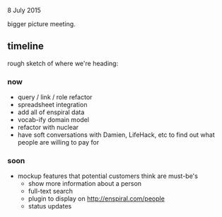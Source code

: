 8 July 2015

bigger picture meeting.

## timeline

rough sketch of where we're heading:

### now

- query / link / role refactor
- spreadsheet integration
- add all of enspiral data
- vocab-ify domain model
- refactor with nuclear
- have soft conversations with Damien, LifeHack, etc to find out what people are willing to pay for

### soon

- mockup features that potential customers think are must-be's
  - show more information about a person
  - full-text search
  - plugin to display on <http://enspiral.com/people>
  - status updates
